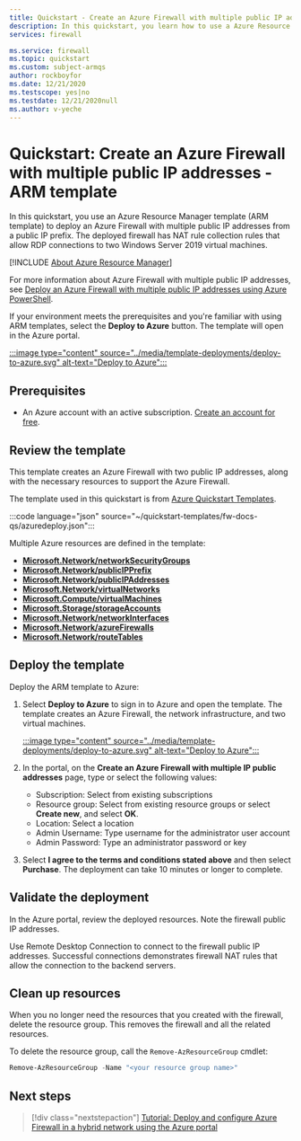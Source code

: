 ```yaml
---
title: Quickstart - Create an Azure Firewall with multiple public IP addresses - Resource Manager template
description: In this quickstart, you learn how to use a Azure Resource Manager template (ARM template) to create an Azure Firewall with multiple public IP addresses.
services: firewall

ms.service: firewall
ms.topic: quickstart
ms.custom: subject-armqs
author: rockboyfor
ms.date: 12/21/2020
ms.testscope: yes|no
ms.testdate: 12/21/2020null
ms.author: v-yeche
---
```


# Quickstart: Create an Azure Firewall with multiple public IP addresses - ARM template

In this quickstart, you use an Azure Resource Manager template (ARM template) to deploy an Azure Firewall with multiple public IP addresses from a public IP prefix. The deployed firewall has NAT rule collection rules that allow RDP connections to two Windows Server 2019 virtual machines.

[!INCLUDE [About Azure Resource Manager](../../includes/resource-manager-quickstart-introduction.md)]

For more information about Azure Firewall with multiple public IP addresses, see [Deploy an Azure Firewall with multiple public IP addresses using Azure PowerShell](deploy-multi-public-ip-powershell.md).

If your environment meets the prerequisites and you're familiar with using ARM templates, select the **Deploy to Azure** button. The template will open in the Azure portal.

[:::image type="content" source="../media/template-deployments/deploy-to-azure.svg" alt-text="Deploy to Azure":::](https://portal.azure.cn/#create/Microsoft.Template/uri/https%3A%2F%2Fraw.githubusercontent.com%2FAzure%2Fazure-quickstart-templates%2Fmaster%2Ffw-docs-qs%2Fazuredeploy.json)

## Prerequisites

- An Azure account with an active subscription. [Create an account for free](https://www.azure.cn/pricing/1rmb-trial-full/).

## Review the template

This template creates an Azure Firewall with two public IP addresses, along with the necessary resources to support the Azure Firewall.

The template used in this quickstart is from [Azure Quickstart Templates](https://azure.microsoft.com/resources/templates/fw-docs-qs).

:::code language="json" source="~/quickstart-templates/fw-docs-qs/azuredeploy.json":::

Multiple Azure resources are defined in the template:

- [**Microsoft.Network/networkSecurityGroups**](https://docs.azure.cn/azure/templates/microsoft.network/networksecuritygroups)
- [**Microsoft.Network/publicIPPrefix**](https://docs.azure.cn/azure/templates/microsoft.network/publicipprefixes)
- [**Microsoft.Network/publicIPAddresses**](https://docs.azure.cn/azure/templates/microsoft.network/publicipaddresses)
- [**Microsoft.Network/virtualNetworks**](https://docs.azure.cn/azure/templates/microsoft.network/virtualnetworks)
- [**Microsoft.Compute/virtualMachines**](https://docs.azure.cn/azure/templates/microsoft.compute/virtualmachines)
- [**Microsoft.Storage/storageAccounts**](https://docs.azure.cn/azure/templates/microsoft.storage/storageAccounts)
- [**Microsoft.Network/networkInterfaces**](https://docs.azure.cn/azure/templates/microsoft.network/networkinterfaces)
- [**Microsoft.Network/azureFirewalls**](https://docs.azure.cn/azure/templates/microsoft.network/azureFirewalls)
- [**Microsoft.Network/routeTables**](https://docs.azure.cn/azure/templates/microsoft.network/routeTables)

## Deploy the template

Deploy the ARM template to Azure:

1. Select **Deploy to Azure** to sign in to Azure and open the template. The template creates an Azure Firewall, the network infrastructure, and two virtual machines.

   [:::image type="content" source="../media/template-deployments/deploy-to-azure.svg" alt-text="Deploy to Azure":::](https://portal.azure.cn/#create/Microsoft.Template/uri/https%3A%2F%2Fraw.githubusercontent.com%2FAzure%2Fazure-quickstart-templates%2Fmaster%2Ffw-docs-qs%2Fazuredeploy.json)

2. In the portal, on the **Create an Azure Firewall with multiple IP public addresses** page, type or select the following values:
   - Subscription: Select from existing subscriptions 
   - Resource group:  Select from existing resource groups or select **Create new**, and select **OK**.
   - Location: Select a location
   - Admin Username: Type username for the administrator user account 
   - Admin Password: Type an administrator password or key

3. Select **I agree to the terms and conditions stated above** and then select **Purchase**. The deployment can take 10 minutes or longer to complete.

## Validate the deployment

In the Azure portal, review the deployed resources. Note the firewall public IP addresses.  

Use Remote Desktop Connection to connect to the firewall public IP addresses. Successful connections demonstrates firewall NAT rules that allow the connection to the backend servers.

## Clean up resources

When you no longer need the resources that you created with the firewall, delete the resource group. This removes the firewall and all the related resources.

To delete the resource group, call the `Remove-AzResourceGroup` cmdlet:

```powershell
Remove-AzResourceGroup -Name "<your resource group name>"
```

## Next steps

> [!div class="nextstepaction"]
> [Tutorial: Deploy and configure Azure Firewall in a hybrid network using the Azure portal](tutorial-hybrid-portal.md)



<!-- Update_Description: new article about quick create multiple ip template -->
<!--NEW.date: 12/21/2020-->